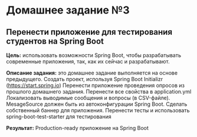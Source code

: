 # Домашнее задание №3
## Перенести приложение для тестирования студентов на Spring Boot

**Цель:** использовать возможности Spring Boot, чтобы разрабатывать современные приложения, так, как их
сейчас и разрабатывают.

**Описание задания:** это домашнее задание выполняется на основе предыдущего.
Создать проект, используя Spring Boot Initializr (https://start.spring.io)
Перенести приложение проведения опросов из прошлого домашнего задания.
Перенести все свойства в application.yml
Локализовать выводимые сообщения и вопросы (в CSV-файле). MesageSource должен быть из автоконфигурации Spring Boot.
Сделать собственный баннер для приложения.
Перенести тесты и использовать spring-boot-test-starter для тестирования

**Результат:** Production-ready приложение на Spring Boot